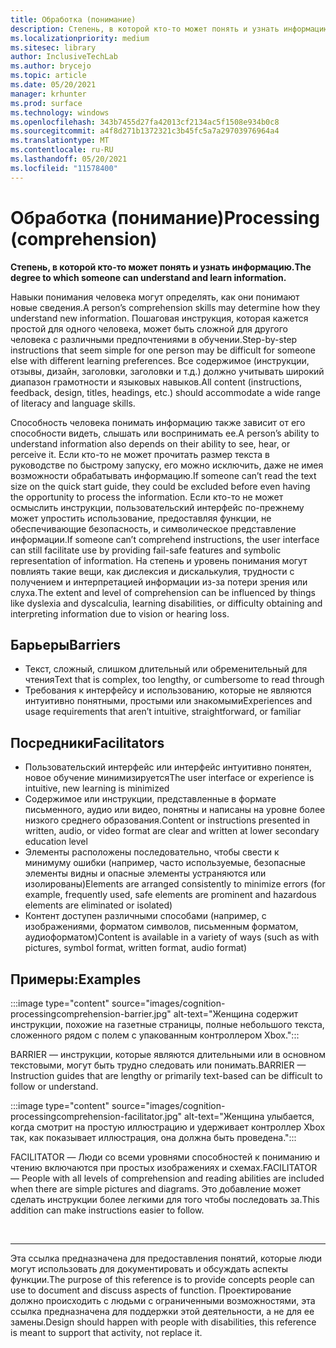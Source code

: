 ```yaml
---
title: Обработка (понимание)
description: Степень, в которой кто-то может понять и узнать информацию
ms.localizationpriority: medium
ms.sitesec: library
author: InclusiveTechLab
ms.author: brycejo
ms.topic: article
ms.date: 05/20/2021
manager: krhunter
ms.prod: surface
ms.technology: windows
ms.openlocfilehash: 343b7455d27fa42013cf2134ac5f1508e934b0c8
ms.sourcegitcommit: a4f8d271b1372321c3b45fc5a7a29703976964a4
ms.translationtype: MT
ms.contentlocale: ru-RU
ms.lasthandoff: 05/20/2021
ms.locfileid: "11578400"
---
```

# <a name="processing-comprehension"></a><span data-ttu-id="b7b0d-103">Обработка (понимание)</span><span class="sxs-lookup"><span data-stu-id="b7b0d-103">Processing (comprehension)</span></span>

**<span data-ttu-id="b7b0d-104">Степень, в которой кто-то может понять и узнать информацию.</span><span class="sxs-lookup"><span data-stu-id="b7b0d-104">The degree to which someone can understand and learn information.</span></span>**

<span data-ttu-id="b7b0d-105">Навыки понимания человека могут определять, как они понимают новые сведения.</span><span class="sxs-lookup"><span data-stu-id="b7b0d-105">A person’s comprehension skills may determine how they understand new information.</span></span> <span data-ttu-id="b7b0d-106">Пошаговая инструкция, которая кажется простой для одного человека, может быть сложной для другого человека с различными предпочтениями в обучении.</span><span class="sxs-lookup"><span data-stu-id="b7b0d-106">Step-by-step instructions that seem simple for one person may be difficult for someone else with different learning preferences.</span></span> <span data-ttu-id="b7b0d-107">Все содержимое (инструкции, отзывы, дизайн, заголовки, заголовки и т.д.) должно учитывать широкий диапазон грамотности и языковых навыков.</span><span class="sxs-lookup"><span data-stu-id="b7b0d-107">All content (instructions, feedback, design, titles, headings, etc.) should accommodate a wide range of literacy and language skills.</span></span>

<span data-ttu-id="b7b0d-108">Способность человека понимать информацию также зависит от его способности видеть, слышать или воспринимать ее.</span><span class="sxs-lookup"><span data-stu-id="b7b0d-108">A person’s ability to understand information also depends on their ability to see, hear, or perceive it.</span></span> <span data-ttu-id="b7b0d-109">Если кто-то не может прочитать размер текста в руководстве по быстрому запуску, его можно исключить, даже не имея возможности обрабатывать информацию.</span><span class="sxs-lookup"><span data-stu-id="b7b0d-109">If someone can’t read the text size on the quick start guide, they could be excluded before even having the opportunity to process the information.</span></span> <span data-ttu-id="b7b0d-110">Если кто-то не может осмыслить инструкции, пользовательский интерфейс по-прежнему может упростить использование, предоставляя функции, не обеспечивающие безопасность, и символическое представление информации.</span><span class="sxs-lookup"><span data-stu-id="b7b0d-110">If someone can’t comprehend instructions, the user interface can still facilitate use by providing fail-safe features and symbolic representation of information.</span></span> <span data-ttu-id="b7b0d-111">На степень и уровень понимания могут повлиять такие вещи, как дислексия и дискалькулия, трудности с получением и интерпретацией информации из-за потери зрения или слуха.</span><span class="sxs-lookup"><span data-stu-id="b7b0d-111">The extent and level of comprehension can be influenced by things like dyslexia and dyscalculia, learning disabilities, or difficulty obtaining and interpreting information due to vision or hearing loss.</span></span>

## <a name="barriers"></a><span data-ttu-id="b7b0d-112">Барьеры</span><span class="sxs-lookup"><span data-stu-id="b7b0d-112">Barriers</span></span>
* <span data-ttu-id="b7b0d-113">Текст, сложный, слишком длительный или обременительный для чтения</span><span class="sxs-lookup"><span data-stu-id="b7b0d-113">Text that is complex, too lengthy, or cumbersome to read through</span></span>
* <span data-ttu-id="b7b0d-114">Требования к интерфейсу и использованию, которые не являются интуитивно понятными, простыми или знакомыми</span><span class="sxs-lookup"><span data-stu-id="b7b0d-114">Experiences and usage requirements that aren’t intuitive, straightforward, or familiar</span></span>

## <a name="facilitators"></a><span data-ttu-id="b7b0d-115">Посредники</span><span class="sxs-lookup"><span data-stu-id="b7b0d-115">Facilitators</span></span>

* <span data-ttu-id="b7b0d-116">Пользовательский интерфейс или интерфейс интуитивно понятен, новое обучение минимизируется</span><span class="sxs-lookup"><span data-stu-id="b7b0d-116">The user interface or experience is intuitive, new learning is minimized</span></span>
* <span data-ttu-id="b7b0d-117">Содержимое или инструкции, представленные в формате письменного, аудио или видео, понятны и написаны на уровне более низкого среднего образования.</span><span class="sxs-lookup"><span data-stu-id="b7b0d-117">Content or instructions presented in written, audio, or video format are clear and written at lower secondary education level</span></span>
* <span data-ttu-id="b7b0d-118">Элементы расположены последовательно, чтобы свести к минимуму ошибки (например, часто используемые, безопасные элементы видны и опасные элементы устраняются или изолированы)</span><span class="sxs-lookup"><span data-stu-id="b7b0d-118">Elements are arranged consistently to minimize errors (for example, frequently used, safe elements are prominent and hazardous elements are eliminated or isolated)</span></span>
* <span data-ttu-id="b7b0d-119">Контент доступен различными способами (например, с изображениями, форматом символов, письменным форматом, аудиоформатом)</span><span class="sxs-lookup"><span data-stu-id="b7b0d-119">Content is available in a variety of ways (such as with pictures, symbol format, written format, audio format)</span></span>


## <a name="examples"></a><span data-ttu-id="b7b0d-120">Примеры:</span><span class="sxs-lookup"><span data-stu-id="b7b0d-120">Examples</span></span>

:::image type="content" source="images/cognition-processingcomprehension-barrier.jpg" alt-text="Женщина содержит инструкции, похожие на газетные страницы, полные небольшого текста, сложенного рядом с полем с упакованным контроллером Xbox.":::

<span data-ttu-id="b7b0d-122">BARRIER — инструкции, которые являются длительными или в основном текстовыми, могут быть трудно следовать или понимать.</span><span class="sxs-lookup"><span data-stu-id="b7b0d-122">BARRIER — Instruction guides that are lengthy or primarily text-based can be difficult to follow or understand.</span></span>

:::image type="content" source="images/cognition-processingcomprehension-facilitator.jpg" alt-text="Женщина улыбается, когда смотрит на простую иллюстрацию и удерживает контроллер Xbox так, как показывает иллюстрация, она должна быть проведена.":::

<span data-ttu-id="b7b0d-124">FACILITATOR — Люди со всеми уровнями способностей к пониманию и чтению включаются при простых изображениях и схемах.</span><span class="sxs-lookup"><span data-stu-id="b7b0d-124">FACILITATOR — People with all levels of comprehension and reading abilities are included when there are simple pictures and diagrams.</span></span> <span data-ttu-id="b7b0d-125">Это добавление может сделать инструкции более легкими для того чтобы последовать за.</span><span class="sxs-lookup"><span data-stu-id="b7b0d-125">This addition can make instructions easier to follow.</span></span>

&nbsp;

[comment]: # (Заявление footer)
___
<span data-ttu-id="b7b0d-127">Эта ссылка предназначена для предоставления понятий, которые люди могут использовать для документировать и обсуждать аспекты функции.</span><span class="sxs-lookup"><span data-stu-id="b7b0d-127">The purpose of this reference is to provide concepts people can use to document and discuss aspects of function.</span></span> <span data-ttu-id="b7b0d-128">Проектирование должно происходить с людьми с ограниченными возможностями, эта ссылка предназначена для поддержки этой деятельности, а не для ее замены.</span><span class="sxs-lookup"><span data-stu-id="b7b0d-128">Design should happen with people with disabilities, this reference is meant to support that activity, not replace it.</span></span> 